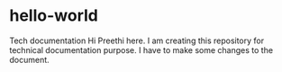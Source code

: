 # hello-world
Tech documentation
Hi
Preethi here. I am creating this repository for technical documentation purpose. I have to make some changes to the document.
